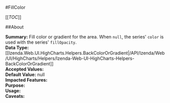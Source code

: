 #FillColor

[[_TOC_]]

##About

**Summary:**  Fill color or gradient for the area. When <code>null</code>, the series' <code>color</code> is used with the series' <code>fillOpacity</code>.   
**Data Type:** [[Izenda.Web.UI.HighCharts.Helpers.BackColorOrGradient|/API/Izenda/Web/UI/HighCharts/Helpers/Izenda-Web-UI-HighCharts-Helpers-BackColorOrGradient]]  
**Accepted Values:**   
**Default Value:** null  
**Impacted Features:**   
**Purpose:**   
**Usage:**   
**Caveats:**   

